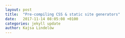 ```yaml
---
layout: post
title:  "Pre-compiling CSS & static site generators"
date:   2017-11-14 08:05:08 +0100
categories: jekyll update
author: Kajsa Lindelöw
---
```



